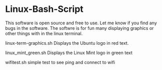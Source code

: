 # Linux-Bash-Script
This software is open source and free to use. 
Let me know if you find any bugs in the software. 
The softwre is for fun many displaying graphics or other things with in the linux terminal. 


linux-term-graphics.sh Displays the Ubuntu logo in red text.

linux_mint_green.sh Displays the Linux Mint logo in green text

wifitest.sh simple test to see ping and connect to wifi 
